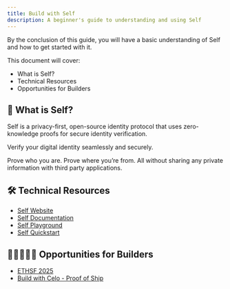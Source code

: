 ```yaml
---
title: Build with Self
description: A beginner's guide to understanding and using Self
---
```


By the conclusion of this guide, you will have a basic understanding of Self and how to get started with it.

This document will cover:

- What is Self?
- Technical Resources
- Opportunities for Builders

## 🚀 What is Self?

Self is a privacy-first, open-source identity protocol that uses zero-knowledge proofs for secure identity verification. 

Verify your digital identity seamlessly and securely.

Prove who you are. Prove where you’re from. All without sharing any private information with third party applications.

## 🛠️ Technical Resources

- [Self Website](https://self.xyz/)
- [Self Documentation](https://docs.self.xyz/)
- [Self Playground](https://playground.self.xyz/)
- [Self Quickstart](https://docs.self.xyz/use-self/quickstart)

## 👷🏼‍️👷🏼‍♂️ Opportunities for Builders 

- [ETHSF 2025](https://ethsf2025.devfolio.co/prizes?partner=Self+Protocol+by+Celo)
- [Build with Celo - Proof of Ship](https://celoplatform.notion.site/Build-With-Celo-Proof-of-Ship-17cd5cb803de8060ba10d22a72b549f8)
